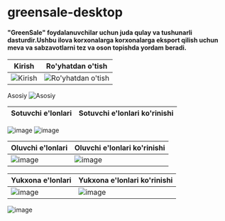 # greensale-desktop 
<h4>"GreenSale" foydalanuvchilar uchun juda qulay va tushunarli dasturdir.Ushbu ilova korxonalarga korxonalarga eksport qilish uchun meva va sabzavotlarni tez va oson topishda yordam beradi.</h4>

Kirish | Ro'yhatdan o'tish
-----|-----
![Kirish](https://github.com/greensaleuz/greensale-desktop/assets/123434293/8c1b9e39-022f-4d69-a549-1b07f5abbc19) | ![Ro'yhatdan o'tish](https://github.com/greensaleuz/greensale-desktop/assets/123434293/1240053e-6d30-4def-b032-fcb941ec01af)

Asosiy
![Asosiy](https://github.com/greensaleuz/greensale-desktop/assets/123434293/556a1481-d681-4933-b6d1-52c37daefd3a)

Sotuvchi e'lonlari| Sotuvchi e'lonlari ko'rinishi
-----|-----
![image](https://github.com/greensaleuz/greensale-desktop/assets/123434293/a836e639-040b-4f64-afac-e95eefbc43cb) ![image](https://github.com/greensaleuz/greensale-desktop/assets/123434293/ff1208c1-d484-47d5-bc2a-ccd400cedd7f)


Oluvchi e'lonlari| Oluvchi e'lonlari ko'rinishi
-----|-----
![image](https://github.com/greensaleuz/greensale-desktop/assets/123434293/7e33e7ab-d4fe-4998-8add-b1a4ed433be0) | ![image](https://github.com/greensaleuz/greensale-desktop/assets/123434293/584ef5a6-00a2-4318-961f-1a3dc6d17b59)


Yukxona e'lonlari| Yukxona e'lonlari ko'rinishi
-----|-----
![image](https://github.com/greensaleuz/greensale-desktop/assets/123434293/17c13e19-ec86-4a23-8b8a-9f207ac6e7f1) | ![image](https://github.com/greensaleuz/greensale-desktop/assets/123434293/5f83fd78-1153-4fd3-81a4-8d05eb41efd4)


![image](https://github.com/greensaleuz/greensale-desktop/assets/123434293/9b663c9a-cd1f-479e-a770-1ab39d68c0c2)

